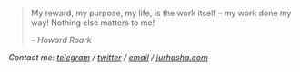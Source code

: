 > My reward, my purpose, my life, is the work itself – my work done my way! Nothing else matters to me!  
>
> *– Howard Roark*

*Contact me: [telegram](https://t.me/greenblat/) / [twitter](https://twitter.com/jurhasha) / [email](mailto:a_zhuravlev_9785@mail.ru) / [jurhasha.com](https://jurhasha.com)*


